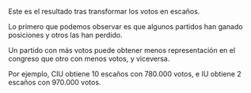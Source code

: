 Este es el resultado tras transformar los votos en escaños. 

Lo primero que podemos observar es que algunos partidos han ganado posiciones y otros las han perdido.

Un partido con más votos puede obtener menos representación en el congreso que otro con menos votos, y viceversa. 

Por ejemplo,  CIU obtiene 10 escaños con 780.000 votos, e IU obtiene 2 escaños con 970.000 votos.
